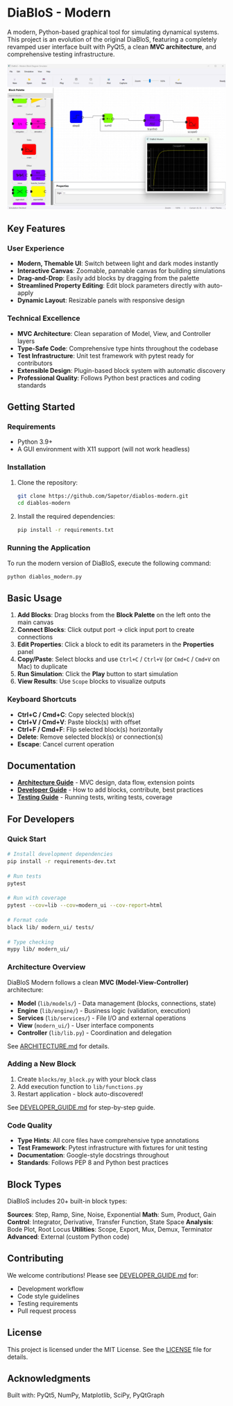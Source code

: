 # DiaBloS - Modern

A modern, Python-based graphical tool for simulating dynamical systems. This project is an evolution of the original DiaBloS, featuring a completely revamped user interface built with PyQt5, a clean **MVC architecture**, and comprehensive testing infrastructure.

![Screenshot of DiaBloS Modern UI](screenshot.png)

## Key Features

### User Experience
- **Modern, Themable UI**: Switch between light and dark modes instantly
- **Interactive Canvas**: Zoomable, pannable canvas for building simulations
- **Drag-and-Drop**: Easily add blocks by dragging from the palette
- **Streamlined Property Editing**: Edit block parameters directly with auto-apply
- **Dynamic Layout**: Resizable panels with responsive design

### Technical Excellence
- **MVC Architecture**: Clean separation of Model, View, and Controller layers
- **Type-Safe Code**: Comprehensive type hints throughout the codebase
- **Test Infrastructure**: Unit test framework with pytest ready for contributors
- **Extensible Design**: Plugin-based block system with automatic discovery
- **Professional Quality**: Follows Python best practices and coding standards

## Getting Started

### Requirements

- Python 3.9+
- A GUI environment with X11 support (will not work headless)

### Installation

1.  Clone the repository:
    ```bash
    git clone https://github.com/Sapetor/diablos-modern.git
    cd diablos-modern
    ```

2.  Install the required dependencies:
    ```bash
    pip install -r requirements.txt
    ```

### Running the Application

To run the modern version of DiaBloS, execute the following command:

```bash
python diablos_modern.py
```

## Basic Usage

1.  **Add Blocks**: Drag blocks from the **Block Palette** on the left onto the main canvas
2.  **Connect Blocks**: Click output port → click input port to create connections
3.  **Edit Properties**: Click a block to edit its parameters in the **Properties** panel
4.  **Copy/Paste**: Select blocks and use `Ctrl+C` / `Ctrl+V` (or `Cmd+C` / `Cmd+V` on Mac) to duplicate
5.  **Run Simulation**: Click the **Play** button to start simulation
6.  **View Results**: Use `Scope` blocks to visualize outputs

### Keyboard Shortcuts

- **Ctrl+C / Cmd+C**: Copy selected block(s)
- **Ctrl+V / Cmd+V**: Paste block(s) with offset
- **Ctrl+F / Cmd+F**: Flip selected block(s) horizontally
- **Delete**: Remove selected block(s) or connection(s)
- **Escape**: Cancel current operation

## Documentation

- **[Architecture Guide](docs/ARCHITECTURE.md)** - MVC design, data flow, extension points
- **[Developer Guide](docs/DEVELOPER_GUIDE.md)** - How to add blocks, contribute, best practices
- **[Testing Guide](tests/README.md)** - Running tests, writing tests, coverage

## For Developers

### Quick Start

```bash
# Install development dependencies
pip install -r requirements-dev.txt

# Run tests
pytest

# Run with coverage
pytest --cov=lib --cov=modern_ui --cov-report=html

# Format code
black lib/ modern_ui/ tests/

# Type checking
mypy lib/ modern_ui/
```

### Architecture Overview

DiaBloS Modern follows a clean **MVC (Model-View-Controller)** architecture:

- **Model** (`lib/models/`) - Data management (blocks, connections, state)
- **Engine** (`lib/engine/`) - Business logic (validation, execution)
- **Services** (`lib/services/`) - File I/O and external operations
- **View** (`modern_ui/`) - User interface components
- **Controller** (`lib/lib.py`) - Coordination and delegation

See [ARCHITECTURE.md](docs/ARCHITECTURE.md) for details.

### Adding a New Block

1. Create `blocks/my_block.py` with your block class
2. Add execution function to `lib/functions.py`
3. Restart application - block auto-discovered!

See [DEVELOPER_GUIDE.md](docs/DEVELOPER_GUIDE.md#adding-new-blocks) for step-by-step guide.

### Code Quality

- **Type Hints**: All core files have comprehensive type annotations
- **Test Framework**: Pytest infrastructure with fixtures for unit testing
- **Documentation**: Google-style docstrings throughout
- **Standards**: Follows PEP 8 and Python best practices

## Block Types

DiaBloS includes 20+ built-in block types:

**Sources**: Step, Ramp, Sine, Noise, Exponential
**Math**: Sum, Product, Gain
**Control**: Integrator, Derivative, Transfer Function, State Space
**Analysis**: Bode Plot, Root Locus
**Utilities**: Scope, Export, Mux, Demux, Terminator
**Advanced**: External (custom Python code)

## Contributing

We welcome contributions! Please see [DEVELOPER_GUIDE.md](docs/DEVELOPER_GUIDE.md#contributing) for:

- Development workflow
- Code style guidelines
- Testing requirements
- Pull request process

## License

This project is licensed under the MIT License. See the [LICENSE](LICENSE) file for details.

## Acknowledgments

Built with: PyQt5, NumPy, Matplotlib, SciPy, PyQtGraph
